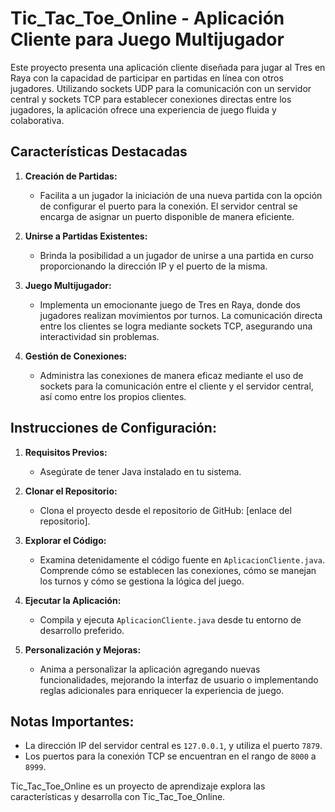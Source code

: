 # Tic_Tac_Toe_Online - Aplicación Cliente para Juego Multijugador

Este proyecto presenta una aplicación cliente diseñada para jugar al Tres en Raya con la capacidad de participar en partidas en línea con otros jugadores. Utilizando sockets UDP para la comunicación con un servidor central y sockets TCP para establecer conexiones directas entre los jugadores, la aplicación ofrece una experiencia de juego fluida y colaborativa.

## Características Destacadas

1. **Creación de Partidas:**
   - Facilita a un jugador la iniciación de una nueva partida con la opción de configurar el puerto para la conexión. El servidor central se encarga de asignar un puerto disponible de manera eficiente.

2. **Unirse a Partidas Existentes:**
   - Brinda la posibilidad a un jugador de unirse a una partida en curso proporcionando la dirección IP y el puerto de la misma.

3. **Juego Multijugador:**
   - Implementa un emocionante juego de Tres en Raya, donde dos jugadores realizan movimientos por turnos. La comunicación directa entre los clientes se logra mediante sockets TCP, asegurando una interactividad sin problemas.

4. **Gestión de Conexiones:**
   - Administra las conexiones de manera eficaz mediante el uso de sockets para la comunicación entre el cliente y el servidor central, así como entre los propios clientes.

## Instrucciones de Configuración:

1. **Requisitos Previos:**
   - Asegúrate de tener Java instalado en tu sistema.

2. **Clonar el Repositorio:**
   - Clona el proyecto desde el repositorio de GitHub: [enlace del repositorio].

3. **Explorar el Código:**
   - Examina detenidamente el código fuente en `AplicacionCliente.java`. Comprende cómo se establecen las conexiones, cómo se manejan los turnos y cómo se gestiona la lógica del juego.

4. **Ejecutar la Aplicación:**
   - Compila y ejecuta `AplicacionCliente.java` desde tu entorno de desarrollo preferido.

5. **Personalización y Mejoras:**
   - Anima a personalizar la aplicación agregando nuevas funcionalidades, mejorando la interfaz de usuario o implementando reglas adicionales para enriquecer la experiencia de juego.

## Notas Importantes:

- La dirección IP del servidor central es `127.0.0.1`, y utiliza el puerto `7879`.
- Los puertos para la conexión TCP se encuentran en el rango de `8000` a `8999`.

Tic_Tac_Toe_Online es un proyecto de aprendizaje explora las características y desarrolla con Tic_Tac_Toe_Online.
